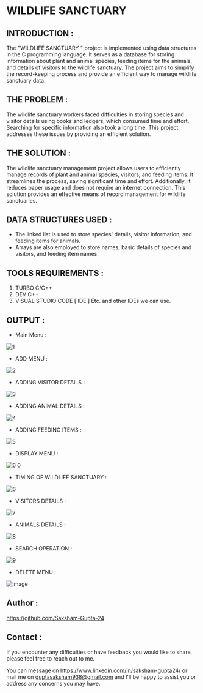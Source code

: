 # WILDLIFE SANCTUARY

## INTRODUCTION : 

The "WILDLIFE SANCTUARY " project is implemented using data structures in the C programming language.
It serves as a database for storing information about plant and animal species, feeding items for the animals, and details of visitors to the wildlife sanctuary.
The project aims to simplify the record-keeping process and provide an efficient way to manage wildlife sanctuary data.

## THE PROBLEM :

The wildlife sanctuary workers faced difficulties in storing species and visitor details using books and ledgers, which consumed time and effort. Searching for specific information also took a long time. This project addresses these issues by providing an efficient solution.

## THE SOLUTION :

The wildlife sanctuary management project allows users to efficiently manage records of plant and animal species, visitors, and feeding items. It streamlines the process, saving significant time and effort. Additionally, it reduces paper usage and does not require an internet connection. This solution provides an effective means of record management for wildlife sanctuaries.



## DATA STRUCTURES USED : 

* The linked list is used to store species' details, visitor information, and feeding items for animals.
* Arrays are also employed to store names, basic details of species and visitors, and feeding item names.


## TOOLS REQUIREMENTS :

1. TURBO C/C++
2. DEV C++
3. VISUAL STUDIO CODE [ IDE ]
Etc. and other IDEs we can use.


## OUTPUT :

* Main Menu :

![1](https://github.com/Saksham-Gupta-24/Wildlife-Sanctuary/assets/114461220/1d8b4efa-77cf-4643-b971-ab3d5a4acedd)


* ADD MENU :

![2](https://github.com/Saksham-Gupta-24/Wildlife-Sanctuary/assets/114461220/bef5cfbe-7483-4977-a438-e6bf11f4d2b6)


* ADDING VISITOR DETAILS :

![3](https://github.com/Saksham-Gupta-24/Wildlife-Sanctuary/assets/114461220/b9a9b61d-2ceb-47c1-8cbc-1355cccf6417)


* ADDING ANIMAL DETAILS :

![4](https://github.com/Saksham-Gupta-24/Wildlife-Sanctuary/assets/114461220/70ab07ea-1855-4b9d-8e1f-06866957e41c)


* ADDING FEEDING ITEMS : 

![5](https://github.com/Saksham-Gupta-24/Wildlife-Sanctuary/assets/114461220/45418528-86c4-40b1-918b-95d98b3a44ff)


* DISPLAY MENU :

![6 0](https://github.com/Saksham-Gupta-24/Wildlife-Sanctuary/assets/114461220/5bdc04ed-ca9f-4d6d-9b25-2a3192bf764b)


* TIMING OF WILDLIFE SANCTUARY :

![6](https://github.com/Saksham-Gupta-24/Wildlife-Sanctuary/assets/114461220/3ccffadd-d17e-4eff-a7d8-de1d959c16ef)


* VISITORS DETAILS :

![7](https://github.com/Saksham-Gupta-24/Wildlife-Sanctuary/assets/114461220/05dfca44-7827-4704-bfd0-a1c086f8fa49)


* ANIMALS DETAILS :

![8](https://github.com/Saksham-Gupta-24/Wildlife-Sanctuary/assets/114461220/56512be9-5df3-4093-95af-9d3b27a8981c)


* SEARCH OPERATION :

![9](https://github.com/Saksham-Gupta-24/Wildlife-Sanctuary/assets/114461220/c17f1475-6664-4283-b615-e86df0387c75)


* DELETE MENU :

![image](https://github.com/Saksham-Gupta-24/Wildlife-Sanctuary/assets/114461220/6f584f61-2953-4410-aa3b-331741b019b7)



## Author :

https://github.com/Saksham-Gupta-24

## Contact :

If you encounter any difficulties or have feedback you would like to share, please feel free to reach out to me. 

You can message on https://www.linkedin.com/in/saksham-gupta24/ or mail me on guptasaksham938@gmail.com and I'll be happy to assist you or address any concerns you may have.
